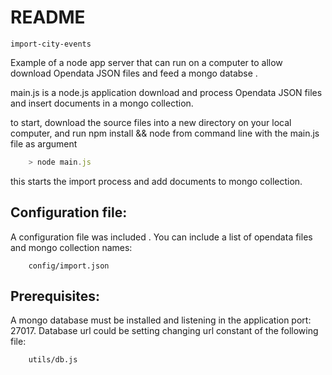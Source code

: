 # README
```
import-city-events
```

Example of a node app server that can run on a computer to allow download Opendata JSON files and feed a mongo databse .

main.js is a node.js application download and process Opendata JSON files and insert documents in a mongo collection.

to start, download the source files into a new directory on your local computer, and run npm install && node from command line with the main.js file as argument
```js
    > node main.js
```
this starts the import process and add documents to mongo collection.

## Configuration file:
A configuration file was included . You can include a list of opendata files and mongo collection names:
```
    config/import.json
```

## Prerequisites:
A mongo database must be installed and listening in the application port: 27017. Database url could be setting changing url constant of the following file:

```
    utils/db.js
```
